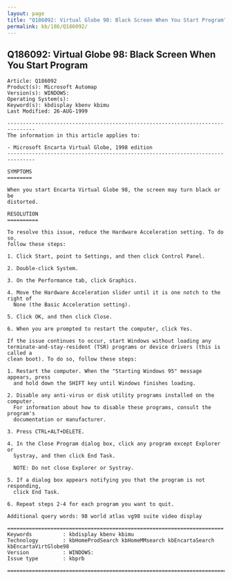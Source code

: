```yaml
---
layout: page
title: "Q186092: Virtual Globe 98: Black Screen When You Start Program"
permalink: kb/186/Q186092/
---
```


## Q186092: Virtual Globe 98: Black Screen When You Start Program

	Article: Q186092
	Product(s): Microsoft Automap
	Version(s): WINDOWS:
	Operating System(s): 
	Keyword(s): kbdisplay kbenv kbimu
	Last Modified: 26-AUG-1999
	
	-------------------------------------------------------------------------------
	The information in this article applies to:
	
	- Microsoft Encarta Virtual Globe, 1998 edition 
	-------------------------------------------------------------------------------
	
	SYMPTOMS
	========
	
	When you start Encarta Virtual Globe 98, the screen may turn black or be
	distorted.
	
	RESOLUTION
	==========
	
	To resolve this issue, reduce the Hardware Acceleration setting. To do so,
	follow these steps:
	
	1. Click Start, point to Settings, and then click Control Panel.
	
	2. Double-click System.
	
	3. On the Performance tab, click Graphics.
	
	4. Move the Hardware Acceleration slider until it is one notch to the right of
	  None (the Basic Acceleration setting).
	
	5. Click OK, and then click Close.
	
	6. When you are prompted to restart the computer, click Yes.
	
	If the issue continues to occur, start Windows without loading any
	terminate-and-stay-resident (TSR) programs or device drivers (this is called a
	clean boot). To do so, follow these steps:
	
	1. Restart the computer. When the "Starting Windows 95" message appears, press
	  and hold down the SHIFT key until Windows finishes loading.
	
	2. Disable any anti-virus or disk utility programs installed on the computer.
	  For information about how to disable these programs, consult the program's
	  documentation or manufacturer.
	
	3. Press CTRL+ALT+DELETE.
	
	4. In the Close Program dialog box, click any program except Explorer or
	  Systray, and then click End Task.
	
	  NOTE: Do not close Explorer or Systray.
	
	5. If a dialog box appears notifying you that the program is not responding,
	  click End Task.
	
	6. Repeat steps 2-4 for each program you want to quit.
	
	Additional query words: 98 world atlas vg98 suite video display
	
	======================================================================
	Keywords          : kbdisplay kbenv kbimu 
	Technology        : kbHomeProdSearch kbHomeMMsearch kbEncartaSearch kbEncartaVirtGlobe98
	Version           : WINDOWS:
	Issue type        : kbprb
	
	=============================================================================
	
